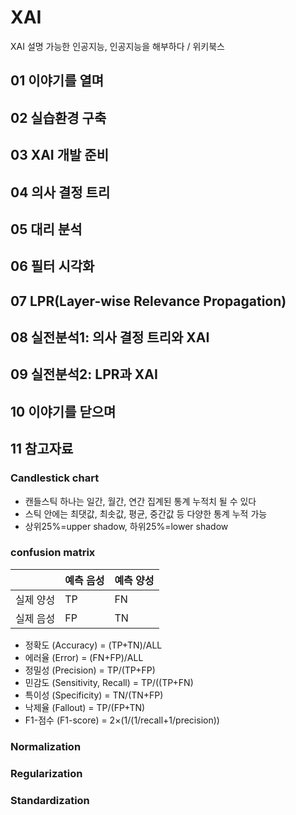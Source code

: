 # XAI
XAI 설명 가능한 인공지능, 인공지능을 해부하다 / 위키북스

## 01 이야기를 열며
## 02 실습환경 구축
## 03 XAI 개발 준비
## 04 의사 결정 트리
## 05 대리 분석
## 06 필터 시각화
## 07 LPR(Layer-wise Relevance Propagation)
## 08 실전분석1: 의사 결정 트리와 XAI
## 09 실전분석2: LPR과 XAI
## 10 이야기를 닫으며
## 11 참고자료
### Candlestick chart
- 캔들스틱 하나는 일간, 월간, 연간 집계된 통계 누적치 될 수 있다
- 스틱 안에는 최댓값, 최솟값, 평균, 중간값 등 다양한 통계 누적 가능
- 상위25%=upper shadow, 하위25%=lower shadow
### confusion matrix
|        |예측 음성|예측 양성|
|--------|--------|---------|
|실제 양성|   TP   |   FN   |
|실제 음성|   FP   |   TN   |
- 정확도 (Accuracy) = (TP+TN)/ALL
- 에러율 (Error) = (FN+FP)/ALL
- 정밀성 (Precision) = TP/(TP+FP)
- 민감도 (Sensitivity, Recall) = TP/((TP+FN)
- 특이성 (Specificity) = TN/(TN+FP)
- 낙제율 (Fallout) = TP/(FP+TN)
- F1-점수 (F1-score) = 2×(1/(1/recall+1/precision))
### Normalization
### Regularization
### Standardization
